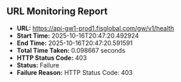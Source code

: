 ## URL Monitoring Report

- **URL:** https://api-gw1-prod1.fisglobal.com/gw/v1/health
- **Start Time:** 2025-10-16T20:47:20.492924
- **End Time:** 2025-10-16T20:47:20.591591
- **Total Time Taken:** 0.098667 seconds
- **HTTP Status Code:** 403
- **Status:** Failure
- **Failure Reason:** HTTP Status Code: 403
